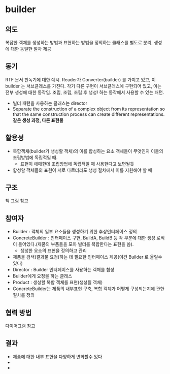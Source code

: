 # builder

## 의도
 복잡한 객체를 생성하는 방법과 표현하는 방법을 정의하는 클래스를 별도로 분리, 생성에 대한 동일한 절차 제공

## 동기
 RTF 문서 판독기에 대한 예시. Reader가 Converter(builder) 를 가지고 있고, 이 builder 는 서브클래스를 가진다.
 각기 다른 구현이 서브클래스에 구현되어 있고, 이는 전부 생성에 대한 동작임. 조립, 조립, 조립 후 생성! 하는 동작에서
 사용할 수 있는 패턴.
 - 빌더 패턴을 사용하는 클래스는 director
 - Separate the construction of a complex object from its representation so that the same construction process can create different representations. **같은 생성 과정, 다른 표현물**

## 활용성
 - 복합객체(builder가 생성할 객체)의 이를 합성하는 요소 객체들이 무엇인지 이들의 조립방법에 독립적일 때.
   - 표현이 애매한데 조립방법에 독립적일 때 사용한다고 보면될듯
 - 합성할 객체들의 표현이 서로 다르더라도 생성 절차에서 이를 지원해야 할 때

## 구조
 책 그림 참고

## 참여자
- Builder : 객체의 일부 요소들을 생성하기 위한 추상인터페이스 정의
- ConcreteBuilder : 인터페이스 구현, BuildA, BuildB 등 각 부분에 대한 생성 로직이 들어있다.(제품의 부품들을 모아 빌더를 복합한다는 표현을 씀).
  - 생성한 요소의 표현을 정의하고 관리
- 제품을 검색(결과물 요청)하는 데 필요한 인터페이스 제공(이건 Builder 로 올릴수있다)
- Director : Builder 인터페이스를 사용하는 객체를 합성
 - Builder에게 요청을 하는 클래스
- Product : 생성할 복합 객체를 표현(생성될 객체)
 - ConcreteBuilder는 제품의 내부표현 구축, 복합 객체가 어떻게 구성되는지에 관한 절차를 정의

## 협력 방법
다이어그램 참고

## 결과
- 제품에 대한 내부 표현을 다양하게 변화할수 있다
 - 
- 
